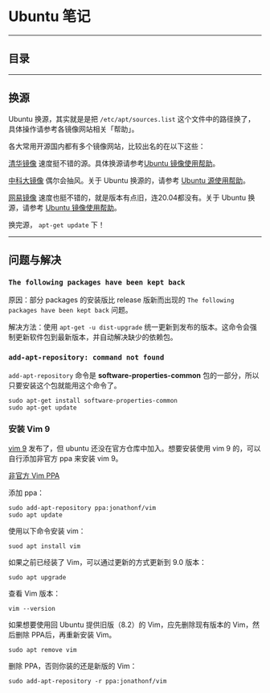 # Ubuntu 笔记

---

## 目录

---

## <span id="ubuntu_chsource">换源</span>

Ubuntu 换源，其实就是是把 `/etc/apt/sources.list` 这个文件中的路径换了，具体操作请参考各镜像网站相关「帮助」。


各大常用开源国内都有多个镜像网站，比较出名的在以下这些：

[清华镜像](https://mirrors.tuna.tsinghua.edu.cn) 速度挺不错的源。具体换源请参考[Ubuntu 镜像使用帮助](https://mirrors.tuna.tsinghua.edu.cn/help/ubuntu/)。

[中科大镜像](https://mirrors.ustc.edu.cn)  偶尔会抽风。关于 Ubuntu 换源的，请参考 [Ubuntu 源使用帮助](https://mirrors.ustc.edu.cn/help/ubuntu.html)。

[网易镜像](http://mirrors.163.com) 速度也挺不错的，就是版本有点旧，连20.04都没有。关于 Ubuntu 换源，请参考 [Ubuntu 镜像使用帮助](http://mirrors.163.com/.help/ubuntu.html)。


换完源， `apt-get update` 下！

---


## 问题与解决

### `The following packages have been kept back` 

原因：部分 packages 的安装版比 release 版新而出现的 `The following packages have been kept back` 问题。

解决方法：使用 `apt-get -u dist-upgrade` 统一更新到发布的版本。这命令会强制更新软件包到最新版本，并自动解决缺少的依赖包。

### `add-apt-repository: command not found`

`add-apt-repository` 命令是 **software-properties-common** 包的一部分，所以只要安装这个包就能用这个命令了。

```shell
sudo apt-get install software-properties-common
sudo apt-get update
```

### 安装 Vim 9

[vim 9]() 发布了，但 ubuntu 还没在官方仓库中加入。想要安装使用 vim 9 的，可以自行添加非官方 ppa 来安装 vim 9。

[非官方 Vim PPA](https://launchpad.net/~jonathonf/+archive/ubuntu/vim)

添加 ppa：
```shell
sudo add-apt-repository ppa:jonathonf/vim
sudo apt update

```

使用以下命令安装 vim：
```shell
suod apt install vim
```
如果之前已经装了 Vim，可以通过更新的方式更新到 9.0 版本：
```shell
sudo apt upgrade
```

查看 Vim 版本：
```shell
vim --version
```

如果想要使用回 Ubuntu 提供旧版（8.2）的 Vim，应先删除现有版本的 Vim，然后删除 PPA后，再重新安装 Vim。
```shell
sudo apt remove vim
```
删除 PPA，否则你装的还是新版的 Vim：
```shell
sudo add-apt-repository -r ppa:jonathonf/vim
```




